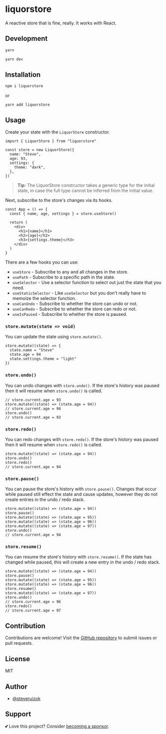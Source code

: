 # liquorstore

A reactive store that is fine, really. It works with React.

## Development

```bash
yarn

yarn dev
```

## Installation

```bash
npm i liquorstore
```

or

```
yarn add liquorstore
```

## Usage

Create your state with the `LiquorStore` constructor.

```tsx
import { LiquorStore } from "liquorstore"

const store = new LiquorStore({
  name: "Steve",
  age: 93,
  settings: {
    theme: "dark",
  },
})
```

> **Tip:** The LiquorStore constructor takes a generic type for the initial state, in case the full type cannot be inferred from the initial value.

Next, subscribe to the store's changes via its hooks.

```tsx
const App = () => {
  const { name, age, settings } = store.useStore()

  return (
    <div>
      <h1>{name}</h1>
      <h2>{age}</h2>
      <h3>{settings.theme}</h3>
    </div>
  )
}
```

There are a few hooks you can use:

- `useStore` - Subscribe to any and all changes in the store.
- `usePath` - Subscribe to a specific path in the state.
- `useSelector` - Use a selector function to select out just the state that you need.
- `useStaticSelector` - Like `useSelector` but you don't really have to memoize the selector function.
- `useCanUndo` - Subscribe to whether the store can undo or not.
- `useCanRedo` - Subscribe to whether the store can redo or not.
- `useIsPaused` - Subscribe to whether the store is paused.

### `store.mutate(state => void)`

You can update the state using `store.mutate()`.

```tsx
store.mutate((state) => {
  state.name = "Steve"
  state.age = 94
  state.settings.theme = "light"
})
```

### `store.undo()`

You can undo changes with `store.undo()`. If the store's history was paused then it will resume when `store.undo()` is called.

```tsx
// store.current.age = 93
store.mutate((state) => (state.age = 94))
// store.current.age = 94
store.undo()
// store.current.age = 93
```

### `store.redo()`

You can redo changes with `store.redo()`. If the store's history was paused then it will resume when `store.redo()` is called.

```tsx
store.mutate((state) => (state.age = 94))
store.undo()
store.redo()
// store.current.age = 94
```

### `store.pause()`

You can pause the store's history with `store.pause()`. Changes that occur while paused still effect the state and cause updates, however they do not create entries in the undo / redo stack.

```tsx
store.mutate((state) => (state.age = 94))
store.pause()
store.mutate((state) => (state.age = 95))
store.mutate((state) => (state.age = 96))
store.mutate((state) => (state.age = 97))
store.undo()
// store.current.age = 94
```

### `store.resume()`

You can resume the store's history with `store.resume()`. If the state has changed while paused, this will create a new entry in the undo / redo stack.

```tsx
store.mutate((state) => (state.age = 94))
store.pause()
store.mutate((state) => (state.age = 95))
store.mutate((state) => (state.age = 96))
store.resume()
store.mutate((state) => (state.age = 97))
store.undo()
// store.current.age = 96
store.redo()
// store.current.age = 97
```

## Contribution

Contributions are welcome! Visit the [GitHub repository](https://github.com/steveruizok/trashly) to submit issues or pull requests.

## License

MIT

## Author

- [@steveruizok](https://twitter.com/steveruizok)

## Support

💕 Love this project? Consider [becoming a sponsor](https://github.com/sponsors/steveruizok?frequency=recurring&sponsor=steveruizok).
